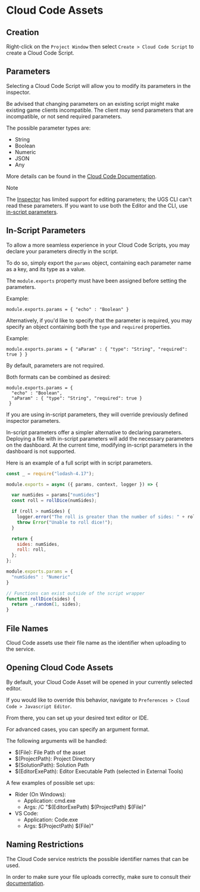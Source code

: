 # Cloud Code Assets

## Creation
Right-click on the `Project Window` then select `Create > Cloud Code Script` to create a Cloud Code Script.

## Parameters
Selecting a Cloud Code Script will allow you to modify its parameters in the inspector.

Be advised that changing parameters on an existing script might make existing game clients
incompatible. The client may send parameters that are incompatible, or not send required parameters.

The possible parameter types are:
* String
* Boolean
* Numeric
* JSON
* Any

More details can be found in the [Cloud Code Documentation](https://docs.unity.com/cloud-code/types-of-scripts.html).

> [!NOTE]
> The [Inspector](https://docs.unity3d.com/Manual/UsingTheInspector.html) has limited support for editing parameters; the UGS CLI can't read these parameters. If you want to use both the Editor and the CLI, use [in-script parameters](#in-script-parameters).

## In-Script Parameters

To allow a more seamless experience in your Cloud Code Scripts, you may declare 
your parameters directly in the script.

To do so, simply export the `params` object, containing each parameter name as a key, and
its type as a value. 

The `module.exports` property must have been assigned before setting the parameters.

Example:

```
module.exports.params = { "echo" : "Boolean" }
```

Alternatively, if you'd like to specify that the parameter is required,
you may specify an object containing both the `type` and `required` properties.

Example:

```
module.exports.params = { "aParam" : { "type": "String", "required": true } }
```

By default, parameters are not required.

Both formats can be combined as desired:

```
module.exports.params = { 
  "echo" : "Boolean",
  "aParam" : { "type": "String", "required": true }
 }
```

If you are using in-script parameters, they will override previously defined
inspector parameters.

In-script parameters offer a simpler alternative to declaring parameters. 
Deploying a file with in-script parameters will add the necessary parameters on the dashboard. 
At the current time, modifying in-script parameters in the dashboard is not supported.

Here is an example of a full script with in script parameters.
```js
const _ = require("lodash-4.17");

module.exports = async ({ params, context, logger }) => {

  var numSides = params["numSides"]
  const roll = rollDice(numSides);

  if (roll > numSides) {
    logger.error("The roll is greater than the number of sides: " + roll);
    throw Error("Unable to roll dice!");
  }

  return {
    sides: numSides,
    roll: roll,
  };
};

module.exports.params = {
  "numSides" : "Numeric"
}

// Functions can exist outside of the script wrapper
function rollDice(sides) {
  return _.random(1, sides);
}
```

## File Names
Cloud Code assets use their file name 
as the identifier when uploading to the service.

## Opening Cloud Code Assets

By default, your Cloud Code Asset will be opened in your currently
selected editor.

If you would like to override this behavior, navigate to
`Preferences > Cloud Code > Javascript Editor`.

From there, you can set up your desired text editor or IDE.

For advanced cases, you can specify an argument format.

The following arguments will be handled:
* $(File): File Path of the asset
* $(ProjectPath): Project Directory
* $(SolutionPath): Solution Path
* $(EditorExePath): Editor Executable Path (selected in External Tools)

A few examples of possible set ups:

* Rider (On Windows): 
  * Application: cmd.exe
  * Args: /C "$(EditorExePath) $(ProjectPath) $(File)"
* VS Code: 
  * Application: Code.exe
  * Args: $(ProjectPath) $(File)"

## Naming Restrictions
The Cloud Code service restricts the possible identifier names that can be used. 

In order to make sure your file uploads correctly, make sure to consult their [documentation](https://docs.unity.com/cloud-code/using-cloud-code.html#Script_creation). 
